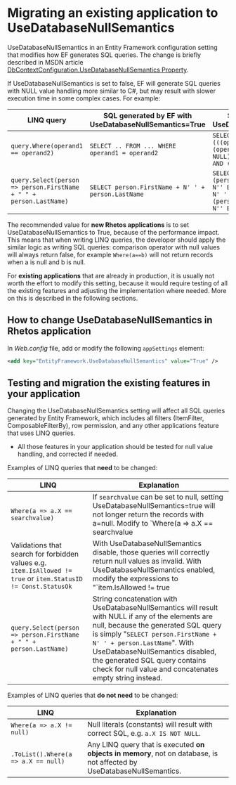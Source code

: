# Migrating an existing application to UseDatabaseNullSemantics

UseDatabaseNullSemantics in an Entity Framework configuration setting that modifies how EF
generates SQL queries.
The change is briefly described in MSDN article
[DbContextConfiguration.UseDatabaseNullSemantics Property](https://docs.microsoft.com/en-us/dotnet/api/system.data.entity.infrastructure.dbcontextconfiguration.usedatabasenullsemantics?view=entity-framework-6.2.0).

If UseDatabaseNullSemantics is set to false,
EF will generate SQL queries with NULL value handling more similar to C#,
but may result with slower execution time in some complex cases. For example:

| LINQ query | SQL generated by EF with UseDatabaseNullSemantics=True | SQL generated by EF with UseDatabaseNullSemantics=False |
| --- | --- | --- |
| `query.Where(operand1 == operand2)` | `SELECT .. FROM ... WHERE operand1 = operand2` | `SELECT .. FROM ... WHERE (((operand1 = operand2) AND (NOT (operand1 IS NULL OR operand2 IS NULL))) OR ((operand1 IS NULL) AND (operand2 IS NULL)))`
| `query.Select(person => person.FirstName + " " + person.LastName)` | `SELECT person.FirstName + N' ' + person.LastName` | `SELECT CASE WHEN (person.FirstName IS NULL) THEN N'' ELSE person.FirstName END + N' ' + CASE WHEN (person.LastName IS NULL) THEN N'' ELSE person.LastName END`

The recommended value for **new Rhetos applications** is to set UseDatabaseNullSemantics to True,
because of the performance impact. This means that when writing LINQ queries, the developer
should apply the similar logic as writing SQL queries: comparison operator with null values will always
return false, for example `Where(a==b)` will not return records when a is null and b is null.

For **existing applications** that are already in production, it is usually not worth the effort
to modify this setting, because it would require testing of all the existing features
and adjusting the implementation where needed. More on this is described in the following sections.

## How to change UseDatabaseNullSemantics in Rhetos application

In *Web.config* file, add or modify the following `appSettings` element:

```xml
<add key="EntityFramework.UseDatabaseNullSemantics" value="True" />
```

## Testing and migration the existing features in your application

Changing the UseDatabaseNullSemantics setting will affect all SQL queries generated by Entity Framework,
which includes all filters (ItemFilter, ComposableFilterBy), row permission,
and any other applications feature that uses LINQ queries.

* All those features in your application should be tested for null value handling, and corrected if needed.

Examples of LINQ queries that **need** to be changed:

| LINQ | Explanation |
| --- | --- |
| `Where(a => a.X == searchvalue)` | If `searchvalue` can be set to null, setting UseDatabaseNullSemantics=true will not longer return the records with a=null. Modify to `Where(a => a.X == searchvalue || a.X == null && searchvalue == null)` if you need to read the null values.
| Validations that search for forbidden values e.g. `item.IsAllowed != true` or `item.StatusID != Const.StatusOk` | With UseDatabaseNullSemantics disable, those queries will correctly return null values as invalid. With UseDatabaseNullSemantics enabled, modify the expressions to "`item.IsAllowed != true || item.IsAllowed == null`", or "`item.StatusID != Const.StatusOk || item.StatusID == null`".
| `query.Select(person => person.FirstName + " " + person.LastName)` | String concatenation with UseDatabaseNullSemantics will result with NULL if any of the elements are null, because the generated SQL query is simply "`SELECT person.FirstName + N' ' + person.LastName`". With UseDatabaseNullSemantics disabled, the generated SQL query contains check for null value and concatenates empty string instead.

Examples of LINQ queries that **do not need** to be changed:

| LINQ | Explanation |
| --- | --- |
| `Where(a => a.X != null)` | Null literals (constants) will result with correct SQL, e.g. `a.X IS NOT NULL`.
| `.ToList().Where(a => a.X == null)` | Any LINQ query that is executed **on objects in memory**, not on database, is not affected by UseDatabaseNullSemantics.
